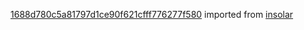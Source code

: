 [1688d780c5a81797d1ce90f621cfff776277f580](https://github.com/insolar/insolar/commit/1688d780c5a81797d1ce90f621cfff776277f580) imported from [insolar](https://github.com/insolar/insolar)
